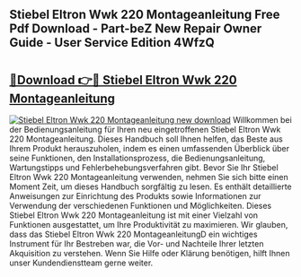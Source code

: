 ## Stiebel Eltron Wwk 220 Montageanleitung Free Pdf Download - Part-beZ New Repair Owner Guide - User Service Edition 4WfzQ

# <h2><a href="http://df6hof1.blite.top/?on=Stiebel+Eltron+Wwk+220+Montageanleitung">🔗Download 👉🔴 Stiebel Eltron Wwk 220 Montageanleitung</a></h2>

[![Stiebel Eltron Wwk 220 Montageanleitung new download](https://i.imgur.com/lujVjoI.png)](http://df6hof1.blite.top/?on=Stiebel+Eltron+Wwk+220+Montageanleitung)
Willkommen bei der Bedienungsanleitung für Ihren neu eingetroffenen Stiebel Eltron Wwk 220 Montageanleitung. Dieses Handbuch soll Ihnen helfen, das Beste aus Ihrem Produkt herauszuholen, indem es einen umfassenden Überblick über seine Funktionen, den Installationsprozess, die Bedienungsanleitung, Wartungstipps und Fehlerbehebungsverfahren gibt. Bevor Sie Ihr Stiebel Eltron Wwk 220 Montageanleitung verwenden, nehmen Sie sich bitte einen Moment Zeit, um dieses Handbuch sorgfältig zu lesen. Es enthält detaillierte Anweisungen zur Einrichtung des Produkts sowie Informationen zur Verwendung der verschiedenen Funktionen und Möglichkeiten. Dieses Stiebel Eltron Wwk 220 Montageanleitung ist mit einer Vielzahl von Funktionen ausgestattet, um Ihre Produktivität zu maximieren. Wir glauben, dass das Stiebel Eltron Wwk 220 MontageanleitungD ein wichtiges Instrument für Ihr Bestreben war, die Vor- und Nachteile Ihrer letzten Akquisition zu verstehen. Wenn Sie Hilfe oder Klärung benötigen, hilft Ihnen unser Kundendienstteam gerne weiter.
